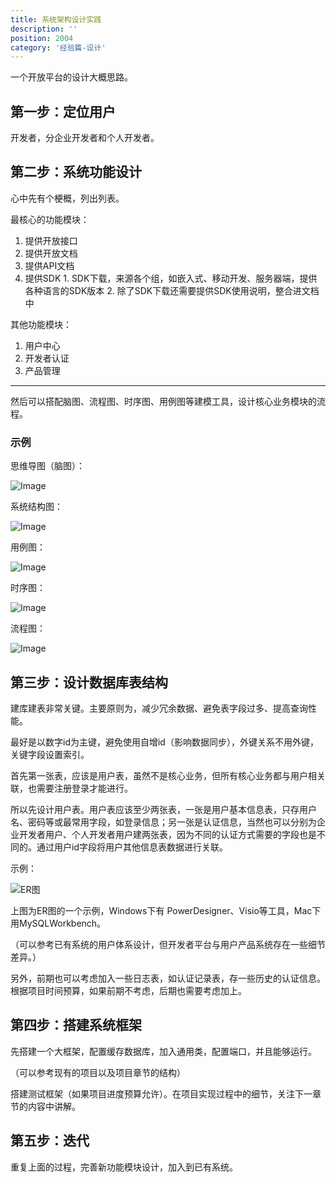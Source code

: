```yaml
---
title: 系统架构设计实践
description: ''
position: 2004
category: '经验篇-设计'
---
```


一个开放平台的设计大概思路。

## 第一步：定位用户

开发者，分企业开发者和个人开发者。

## 第二步：系统功能设计

心中先有个梗概，列出列表。

最核心的功能模块：

1. 提供开放接口
2. 提供开放文档
  1. 提供API文档
  2. 提供SDK
    1. SDK下载，来源各个组，如嵌入式、移动开发、服务器端，提供各种语言的SDK版本
    2. 除了SDK下载还需要提供SDK使用说明，整合进文档中

其他功能模块：

1. 用户中心
  1. 开发者认证
2. 产品管理

---

然后可以搭配脑图、流程图、时序图、用例图等建模工具，设计核心业务模块的流程。

### 示例

思维导图（脑图）：

![Image](/experience/design/mind.png)

系统结构图：

![Image](/experience/design/system.png)


用例图：

![Image](/experience/design/use-case.png)

时序图：

![Image](/experience/design/seq.png)

流程图：

![Image](/experience/design/flow.png)

## 第三步：设计数据库表结构

建库建表非常关键。主要原则为，减少冗余数据、避免表字段过多、提高查询性能。

最好是以数字id为主键，避免使用自增id（影响数据同步），外键关系不用外键，关键字段设置索引。

首先第一张表，应该是用户表，虽然不是核心业务，但所有核心业务都与用户相关联，也需要注册登录才能进行。

所以先设计用户表。用户表应该至少两张表，一张是用户基本信息表，只存用户名、密码等或最常用字段，如登录信息；另一张是认证信息，当然也可以分别为企业开发者用户、个人开发者用户建两张表，因为不同的认证方式需要的字段也是不同的。通过用户id字段将用户其他信息表数据进行关联。

示例：

![ER图](/experience/design/er.png)

上图为ER图的一个示例，Windows下有 PowerDesigner、Visio等工具，Mac下用MySQLWorkbench。

（可以参考已有系统的用户体系设计，但开发者平台与用户产品系统存在一些细节差异。）

另外，前期也可以考虑加入一些日志表，如认证记录表，存一些历史的认证信息。根据项目时间预算，如果前期不考虑，后期也需要考虑加上。

## 第四步：搭建系统框架

先搭建一个大框架，配置缓存数据库，加入通用类，配置端口，并且能够运行。

（可以参考现有的项目以及项目章节的结构）

搭建测试框架（如果项目进度预算允许）。在项目实现过程中的细节，关注下一章节的内容中讲解。

## 第五步：迭代

重复上面的过程，完善新功能模块设计，加入到已有系统。
